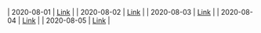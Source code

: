 | 2020-08-01 | [Link](https://www.gob.mx/salud/prensa/nuevo-coronavirus-en-el-mundo-covid-19-comunicado-tecnico-diario-249306) |
| 2020-08-02 | [Link](https://www.gob.mx/salud/prensa/nuevo-coronavirus-en-el-mundo-covid-19-comunicado-tecnico-diario-249307) |
| 2020-08-03 | [Link](https://www.gob.mx/salud/prensa/nuevo-coronavirus-en-el-mundo-covid-19-comunicado-tecnico-diario-249308) |
| 2020-08-04 | [Link](https://www.gob.mx/salud/prensa/nuevo-coronavirus-en-el-mundo-covid-19-comunicado-tecnico-diario-249309) |
| 2020-08-05 | [Link](https://www.gob.mx/salud/prensa/nuevo-coronavirus-en-el-mundo-covid-19-comunicado-tecnico-diario-249310) |
